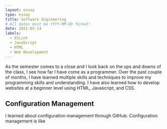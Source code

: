 ```yaml
---
layout: essay
type: essay
title: Software Engineering 
# All dates must be YYYY-MM-DD format!
date: 2021-05-14
labels:
  - ESLint
  - JavaScript
  - HTML
  - Web Development
---
```

As the semester comes to a close and I look back on the ups and downs of the class, I see how far I have come as a programmer. Over  the past couple of months, I have learned multiple skills and techniques to improve my programming skills and understanding. I have also learned how to develop websites at a beginner level using HTML, Javascript, and CSS. 

## Configuration Management

I learned about configuration management through GitHub. Configuration management is like 
